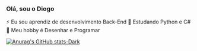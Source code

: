 ### Olá, sou o Diogo

⚡ Eu sou aprendiz de desenvolvimento Back-End
🌱 Estudando Python e C#
💬 Meu hobby é Desenhar e Programar

[![Anurag's GitHub stats-Dark](https://github-readme-stats.vercel.app/api?username=Dioggs&show_icons=true&theme=dark#gh-dark-mode-only)](https://github.com/anuraghazra/github-readme-stats#gh-dark-mode-only)


